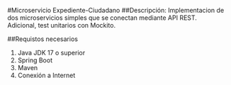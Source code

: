 #Microservicio Expediente-Ciudadano
##Descripción:
Implementacion de dos microservicios simples que se conectan mediante API REST.  
Adicional, test unitarios con Mockito.

##Requistos necesarios
1. Java JDK 17 o superior
2. Spring Boot
3. Maven
4. Conexión a Internet
